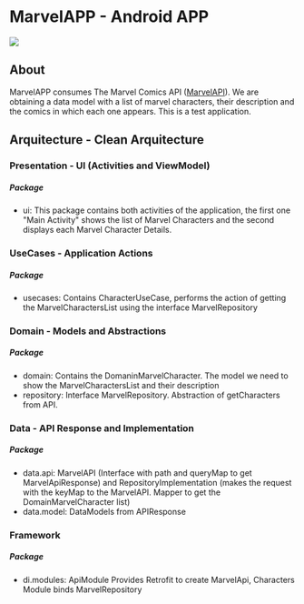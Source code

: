 # MarvelAPP - Android APP
![](https://1.bp.blogspot.com/-y9uF6UlF5js/W-zjfImVzuI/AAAAAAAAAck/PHkvxzwTBvUkio8RIuBzg2IJjDM4NY5NQCLcBGAs/s1600/Marvel-Heroes.jpg)
## About

MarvelAPP consumes The Marvel Comics API ([MarvelAPI](http://https://developer.marvel.com/documentation/generalinfo "MarvelAPI")). We are obtaining a data model with a list of marvel characters, their description and the comics in which each one appears. This is a test application.

## Arquitecture - Clean Arquitecture 
### Presentation -  UI (Activities and ViewModel)
##### Package
- ui: This package contains both activities of the application, the first one "Main Activity" shows the list of Marvel Characters and the second displays each Marvel Character Details.

### UseCases - Application Actions 
##### Package
- usecases: Contains CharacterUseCase, performs the action of getting the MarvelCharactersList using the interface MarvelRepository

### Domain - Models and Abstractions
##### Package
- domain: Contains the DomaninMarvelCharacter. The model we need to show the MarvelCharactersList and their description
- repository: Interface MarvelRepository. Abstraction of getCharacters from API.

### Data - API Response and Implementation
##### Package
- data.api: MarvelAPI (Interface with path and queryMap to get MarvelApiResponse) and RepositoryImplementation (makes the request with the keyMap to the MarvelAPI. Mapper to get the DomainMarvelCharacter list)
- data.model: DataModels from APIResponse

### Framework 
##### Package
- di.modules: ApiModule Provides Retrofit to create MarvelApi, Characters Module binds MarvelRepository

